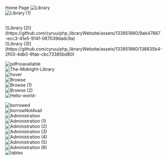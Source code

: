 Home Page
![Library](https://github.com/cyruu/php_libraryWebsite/assets/133951860/63d262ca-3a37-4bb0-81f0-67682344845d)
<br/>
![Library (1)](https://github.com/cyruu/php_libraryWebsite/assets/133951860/5a4997e0-0c79-4c01-9842-7a040087fc3f)

<br/>
![Library (2)](https://github.com/cyruu/php_libraryWebsite/assets/133951860/9ab47887-ecc3-41e5-914f-067039dadc9a)
<br/>
![Library (3)](https://github.com/cyruu/php_libraryWebsite/assets/133951860/138835b4-2f03-4db0-9fab-cbc73385bd80)
<br/>

![pdfnoavailable](https://github.com/cyruu/php_libraryWebsite/assets/133951860/e8d61d79-ed7b-485c-aca4-12baa6dabaf6)
<br/>
![The-Midnight-Library](https://github.com/cyruu/php_libraryWebsite/assets/133951860/a5f4c460-e19c-4ffe-bf9d-66676dda7829)
<br/>
![hover](https://github.com/cyruu/php_libraryWebsite/assets/133951860/26d87950-cb28-4b0c-a96f-a72e2a675210)
<br/>
![Browse](https://github.com/cyruu/php_libraryWebsite/assets/133951860/ff1d990e-75cd-47b8-bb60-8a44cd9cc84f)
<br/>
![Browse (1)](https://github.com/cyruu/php_libraryWebsite/assets/133951860/64fc88a4-490e-4ea7-8db9-cf3aebb8ae93)
<br/>
![Browse (2)](https://github.com/cyruu/php_libraryWebsite/assets/133951860/a4e0d9a0-7e74-478a-a083-4b40294fbfe3)
<br/>
![Hello-world-](https://github.com/cyruu/php_libraryWebsite/assets/133951860/b14ea82c-c7d8-4b28-a38f-d858a8dab783)
<br/>

![borrowed](https://github.com/cyruu/php_libraryWebsite/assets/133951860/582dc8d3-86f3-4d0f-a85c-0e7af7109fc7)
<br/>
![borrowNotAvail](https://github.com/cyruu/php_libraryWebsite/assets/133951860/cfe6008d-ef49-4177-94f2-df61b08a3a77)
<br/>
![Administration](https://github.com/cyruu/php_libraryWebsite/assets/133951860/25790830-9a25-426f-b835-7f920bcc9fd9)
<br/>
![Administration (1)](https://github.com/cyruu/php_libraryWebsite/assets/133951860/039aac89-d61f-4ecd-a6af-63bbc44ea7b2)
<br/>
![Administration (2)](https://github.com/cyruu/php_libraryWebsite/assets/133951860/cd9fce6a-7c4e-4c9d-8340-2af3c55f9dd5)
<br/>
![Administration (3)](https://github.com/cyruu/php_libraryWebsite/assets/133951860/19108b5b-662a-4016-9c3e-b33d601d4dc1)
<br/>
![Administration (4)](https://github.com/cyruu/php_libraryWebsite/assets/133951860/6079ca9a-2d3c-4269-9384-a16fe95acd5e)
<br/>
![Administration (5)](https://github.com/cyruu/php_libraryWebsite/assets/133951860/bf4c193c-7033-4a31-9217-ec24e2cdf040)
<br/>
![Administration (6)](https://github.com/cyruu/php_libraryWebsite/assets/133951860/c4ef1bf5-13fd-4695-9a0e-b745428abe4d)
<br/>
![tables](https://github.com/cyruu/php_libraryWebsite/assets/133951860/4ea1f5ba-6f3f-4c53-a6f3-973e16bf296f)
<br/>



